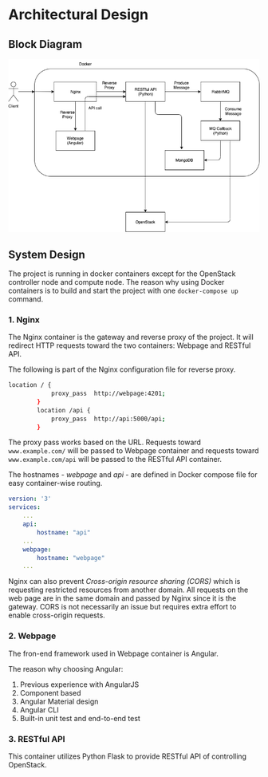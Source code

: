 # Architectural Design

## Block Diagram

![Block Diagram](images/block_diagram.png?raw=true)

## System Design

The project is running in docker containers except for the OpenStack controller node and compute node. The reason why using Docker containers is to build and start the project with one `docker-compose up` command.

### 1. Nginx

The Nginx container is the gateway and reverse proxy of the project. It will redirect HTTP requests toward the two containers: Webpage and RESTful API.

The following is part of the Nginx configuration file for reverse proxy.

```bash
location / {
            proxy_pass  http://webpage:4201;
        }
        location /api {
            proxy_pass  http://api:5000/api;
        }
```

The proxy pass works based on the URL. Requests toward `www.example.com/` will be passed to Webpage container and requests toward `www.example.com/api` will be passed to the RESTful API container.

The hostnames - *webpage* and *api* - are defined in Docker compose file for easy container-wise routing.

```yaml
version: '3'
services:
    ...
    api:
        hostname: "api"
    ...
    webpage:
        hostname: "webpage"
    ...
```

Nginx can also prevent *Cross-origin resource sharing (CORS)* which is requesting restricted resources from another domain. All requests on the web page are in the same domain and passed by Nginx since it is the gateway. CORS is not necessarily an issue but requires extra effort to enable cross-origin requests.

### 2. Webpage

The fron-end framework used in Webpage container is Angular.

The reason why choosing Angular:

1. Previous experience with AngularJS
2. Component based
3. Angular Material design
4. Angular CLI
5. Built-in unit test and end-to-end test

### 3. RESTful API

This container utilizes Python Flask to provide RESTful API of controlling OpenStack.


